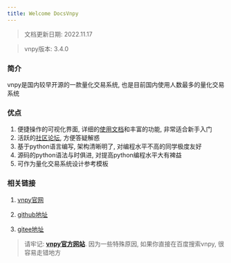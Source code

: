 ```yaml
---
title: Welcome DocsVnpy
---
```

> 文档更新日期: 2022.11.17

> vnpy版本: 3.4.0

### 简介
vnpy是国内较早开源的一款量化交易系统, 也是目前国内使用人数最多的量化交易系统

### 优点
1. 便捷操作的可视化界面, 详细的[使用文档](https://www.vnpy.com/docs/cn/index.html)和丰富的功能, 非常适合新手入门
2. 活跃的[社区论坛](https://www.vnpy.com/forum/), 方便答疑解惑
3. 基于python语言编写, 架构清晰明了, 对编程水平不高的同学极度友好
4. 源码的python语法与时俱进, 对提高python编程水平大有裨益
5. 可作为量化交易系统设计参考模板

### 相关链接
1. [vnpy官网](https://www.vnpy.com/)

2. [github地址](https://github.com/vnpy/vnpy)

3. [gitee地址](https://gitee.com/vnpy/vnpy)

> 请牢记: **[vnpy官方网站](https://www.vnpy.com/)**. 因为一些特殊原因, 如果你直接在百度搜索vnpy, 很容易走错地方